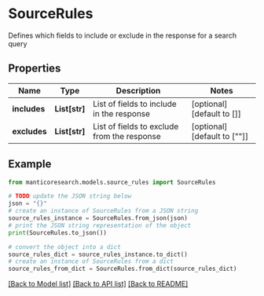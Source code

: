 # SourceRules

Defines which fields to include or exclude in the response for a search query

## Properties

Name | Type | Description | Notes
------------ | ------------- | ------------- | -------------
**includes** | **List[str]** | List of fields to include in the response | [optional] [default to []]
**excludes** | **List[str]** | List of fields to exclude from the response | [optional] [default to [""]]

## Example

```python
from manticoresearch.models.source_rules import SourceRules

# TODO update the JSON string below
json = "{}"
# create an instance of SourceRules from a JSON string
source_rules_instance = SourceRules.from_json(json)
# print the JSON string representation of the object
print(SourceRules.to_json())

# convert the object into a dict
source_rules_dict = source_rules_instance.to_dict()
# create an instance of SourceRules from a dict
source_rules_from_dict = SourceRules.from_dict(source_rules_dict)
```
[[Back to Model list]](../README.md#documentation-for-models) [[Back to API list]](../README.md#documentation-for-api-endpoints) [[Back to README]](../README.md)


